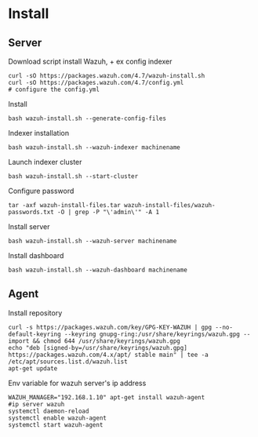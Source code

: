 # Install

## Server
Download script install Wazuh, + ex config indexer
```
curl -sO https://packages.wazuh.com/4.7/wazuh-install.sh
curl -sO https://packages.wazuh.com/4.7/config.yml
# configure the config.yml
```
Install
```
bash wazuh-install.sh --generate-config-files
```
Indexer installation 
```
bash wazuh-install.sh --wazuh-indexer machinename
```
Launch indexer cluster
```
bash wazuh-install.sh --start-cluster
```
Configure password
```
tar -axf wazuh-install-files.tar wazuh-install-files/wazuh-passwords.txt -O | grep -P "\'admin\'" -A 1
```
Install server
```
bash wazuh-install.sh --wazuh-server machinename
```
Install dashboard
```
bash wazuh-install.sh --wazuh-dashboard machinename
```

## Agent
Install repository
```
curl -s https://packages.wazuh.com/key/GPG-KEY-WAZUH | gpg --no-default-keyring --keyring gnupg-ring:/usr/share/keyrings/wazuh.gpg --import && chmod 644 /usr/share/keyrings/wazuh.gpg
echo "deb [signed-by=/usr/share/keyrings/wazuh.gpg] https://packages.wazuh.com/4.x/apt/ stable main" | tee -a /etc/apt/sources.list.d/wazuh.list
apt-get update
```
Env variable for wazuh server's ip address
```
WAZUH_MANAGER="192.168.1.10" apt-get install wazuh-agent
#ip server wazuh
systemctl daemon-reload
systemctl enable wazuh-agent
systemctl start wazuh-agent
```
```
```
